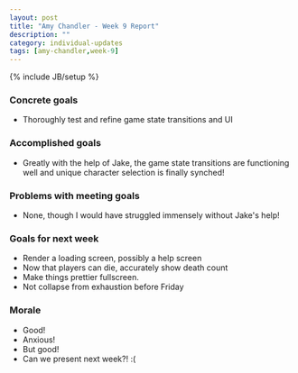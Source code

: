 ```yaml
---
layout: post
title: "Amy Chandler - Week 9 Report"
description: ""
category: individual-updates
tags: [amy-chandler,week-9]
---
```

{% include JB/setup %}

### Concrete goals
 - Thoroughly test and refine game state transitions and UI

### Accomplished goals
 - Greatly with the help of Jake, the game state transitions are functioning well and unique character selection is finally synched!
 
### Problems with meeting goals
 - None, though I would have struggled immensely without Jake's help!

### Goals for next week
 - Render a loading screen, possibly a help screen
 - Now that players can die, accurately show death count
 - Make things prettier fullscreen.
 - Not collapse from exhaustion before Friday
 
### Morale
 - Good!
 - Anxious!
 - But good!
 - Can we present next week?! :(
